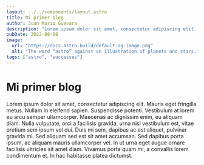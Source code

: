 ```yaml
---
layout: ../../components/layout.astro
title: Mi primer blog
author: Juan Mario Guevara
description: "Lorem ipsum dolor sit amet, consectetur adipiscing elit. Mauris eget fringilla metus. Nullam in eleifend sapien. Suspendisse potenti."
pubDate: 2022-08-08
image:
  url: "https://docs.astro.build/default-og-image.png"
  alt: "The word “astro” against an illustration of planets and stars."
tags: ["astro", "successes"]
---
```


# Mi primer blog

Lorem ipsum dolor sit amet, consectetur adipiscing elit. Mauris eget fringilla metus. Nullam in eleifend sapien. Suspendisse potenti. Vestibulum at lorem eu arcu semper ullamcorper. Maecenas ac dignissim enim, eu aliquam diam. Nulla vulputate, orci a facilisis gravida, urna nisi vestibulum est, vitae pretium sem ipsum vel dui. Duis mi sem, dapibus ac est aliquet, pulvinar gravida mi. Sed aliquam sed est sit amet accumsan. Sed dapibus porta ipsum, ac aliquam mauris ullamcorper vel. In ut urna eget augue ornare facilisis ultricies sit amet diam. Vivamus porta quam mi, a convallis lorem condimentum et. In hac habitasse platea dictumst.
